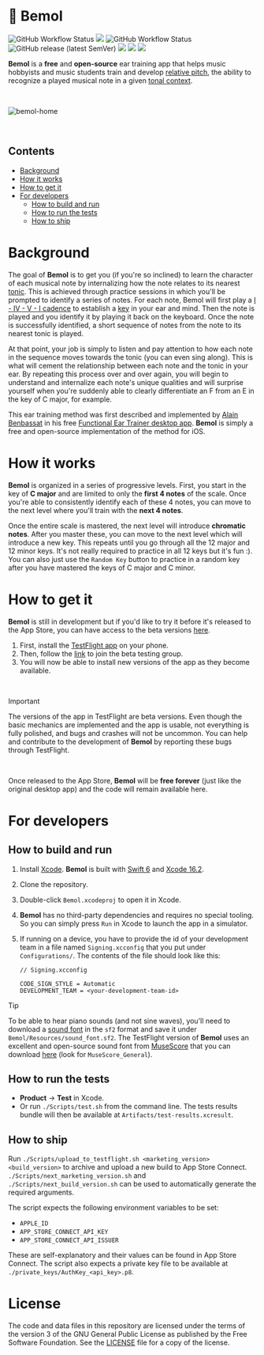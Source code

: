 # 🎵 Bemol
![GitHub Workflow Status](https://github.com/ftchirou/Bemol/actions/workflows/run-tests.yml/badge.svg) <img src="https://img.shields.io/badge/coverage-84%25-green"> ![GitHub Workflow Status](https://github.com/ftchirou/Bemol/actions/workflows/upload-to-testflight.yml/badge.svg) ![GitHub release (latest SemVer)](https://img.shields.io/github/v/tag/ftchirou/Bemol)  <img src="https://img.shields.io/badge/beta-yellow"> <img src="https://img.shields.io/badge/iOS%2018%2B-red"> <img src="https://img.shields.io/badge/Swift%20%3E%3D%206-orange">

**Bemol** is a **free** and **open-source** ear training app that helps music hobbyists and music students train and develop [relative pitch](https://en.wikipedia.org/wiki/Relative_pitch), the ability to recognize a played musical note in a given [tonal context](https://en.wikipedia.org/wiki/Tonic_(music)).

<br />

![bemol-home](https://github.com/user-attachments/assets/cd712231-7350-454f-87e9-f63eb84471f0)

<br />

## Contents
- [Background](#background)
- [How it works](#how-it-works)
- [How to get it](#how-to-get-it)
- [For developers](#for-developers)
  - [How to build and run](#how-to-build-and-run)
  - [How to run the tests](#how-to-run-the-tests)
  - [How to ship](#how-to-ship)

# Background

The goal of **Bemol** is to get you (if you're so inclined) to learn the character of each musical note by internalizing how the note relates to its nearest [tonic](https://en.wikipedia.org/wiki/Tonic_(music)). This is achieved through practice sessions in which you'll be prompted to identify a series of notes. For each note, Bemol will first play a [I - IV - V - I cadence](https://en.wikipedia.org/wiki/Cadence) to establish a [key](https://en.wikipedia.org/wiki/Key_(music)) in your ear and mind. Then the note is played and you identify it by playing it back on the keyboard. Once the note is successfully identified, a short sequence of notes from the note to its nearest tonic is played. 

At that point, your job is simply to listen and pay attention to how each note in the sequence moves towards the tonic (you can even sing along). This is what will cement the relationship between each note and the tonic in your ear. By repeating this process over and over again, you will begin to understand and internalize each note's unique qualities and will surprise yourself when you're suddenly able to clearly differentiate an F from an E in the key of C major, for example.

This ear training method was first described and implemented by [Alain Benbassat](https://www.miles.be) in his free [Functional Ear Trainer desktop app](https://www.miles.be/software/functional-ear-trainer-v2/). **Bemol** is simply a free and open-source implementation of the method for iOS.

# How it works

**Bemol** is organized in a series of progressive levels. First, you start in the key of **C major** and are limited to only the **first 4 notes** of the scale. Once you're able to consistently identify each of these 4 notes, you can move to the next level where you'll train with the **next 4 notes**. 

Once the entire scale is mastered, the next level will introduce **chromatic notes**. After you master these, you can move to the next level which will introduce a new key. This repeats until you go through all the 12 major and 12 minor keys. It's not really required to practice in all 12 keys but it's fun :). You can also just use the `Random Key` button to practice in a random key after you have mastered the keys of C major and C minor.

# How to get it

**Bemol** is still in development but if you'd like to try it before it's released to the App Store, you can have access to the beta versions [here](https://testflight.apple.com/join/8vhsQVQQ).

1. First, install the [TestFlight app](https://testflight.apple.com) on your phone.
2. Then, follow the [link](https://testflight.apple.com/join/8vhsQVQQ) to join the beta testing group.
3. You will now be able to install new versions of the app as they become available.

<br/>

> [!IMPORTANT]
> The versions of the app in TestFlight are beta versions. Even though the basic mechanics are implemented and the app is usable, not everything is fully polished, and bugs and crashes will not be uncommon. You can help and contribute to the development of **Bemol** by reporting these bugs through TestFlight.

<br/>

Once released to the App Store, **Bemol** will be **free forever** (just like the original desktop app) and the code will remain available here.

# For developers

## How to build and run

1. Install [Xcode](https://developer.apple.com/xcode/). **Bemol** is built with [Swift 6](https://www.swift.org) and [Xcode 16.2](https://developer.apple.com/documentation/xcode-release-notes/xcode-16_2-release-notes).
2. Clone the repository.
3. Double-click `Bemol.xcodeproj` to open it in Xcode.
4. **Bemol** has no third-party dependencies and requires no special tooling. So you can simply press `Run` in Xcode to launch the app in a simulator.
5. If running on a device, you have to provide the id of your development team in a file named `Signing.xcconfig` that you put under `Configurations/`. The contents of the file should look like this:
   
   ```
   // Signing.xcconfig

   CODE_SIGN_STYLE = Automatic
   DEVELOPMENT_TEAM = <your-development-team-id>
   ```

> [!TIP]
> To be able to hear piano sounds (and not sine waves), you'll need to download a [sound font](https://en.wikipedia.org/wiki/SoundFont) in the `sf2` format and save it under `Bemol/Resources/sound_font.sf2`. The TestFlight version of **Bemol** uses an excellent and open-source sound font from [MuseScore](https://musescore.org/en) that you can download [here](https://musescore.org/en/handbook/3/soundfonts-and-sfz-files#list) (look for `MuseScore_General`).


## How to run the tests

- **Product** -> **Test** in Xcode.
- Or run `./Scripts/test.sh` from the command line. The tests results bundle will then be available at `Artifacts/test-results.xcresult`.

## How to ship

Run `./Scripts/upload_to_testflight.sh <marketing_version> <build_version>` to archive and upload a new build to App Store Connect. `./Scripts/next_marketing_version.sh` and `./Scripts/next_build_version.sh` can be used to automatically generate the required arguments.

The script expects the following environment variables to be set:

- `APPLE_ID`
- `APP_STORE_CONNECT_API_KEY`
- `APP_STORE_CONNECT_API_ISSUER`

These are self-explanatory and their values can be found in App Store Connect. The script also expects a private key file to be available at `./private_keys/AuthKey_<api_key>.p8`.

# License

The code and data files in this repository are licensed under the terms of the version 3 of the GNU General Public License as published by the Free Software Foundation. See the [LICENSE](./LICENSE) file for a copy of the license.
